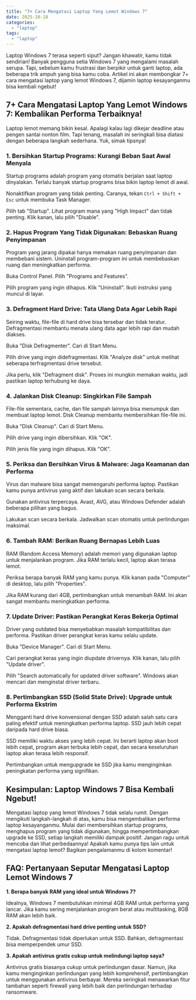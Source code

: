 ```yaml
---
title: "7+ Cara Mengatasi Laptop Yang Lemot Windows 7"
date: 2025-10-10
categories: 
  - "laptop"
tags: 
  - "laptop"
---
```


Laptop Windows 7 terasa seperti siput? Jangan khawatir, kamu tidak sendirian! Banyak pengguna setia Windows 7 yang mengalami masalah serupa. Tapi, sebelum kamu frustrasi dan berpikir untuk ganti laptop, ada beberapa trik ampuh yang bisa kamu coba. Artikel ini akan membongkar 7+ cara mengatasi laptop yang lemot Windows 7, dijamin laptop kesayanganmu bisa kembali ngebut!

## 7+ Cara Mengatasi Laptop Yang Lemot Windows 7: Kembalikan Performa Terbaiknya!

Laptop lemot memang bikin kesal. Apalagi kalau lagi dikejar deadline atau pengen santai nonton film. Tapi tenang, masalah ini seringkali bisa diatasi dengan beberapa langkah sederhana. Yuk, simak tipsnya!

### 1\. Bersihkan Startup Programs: Kurangi Beban Saat Awal Menyala

Startup programs adalah program yang otomatis berjalan saat laptop dinyalakan. Terlalu banyak startup programs bisa bikin laptop lemot di awal.

Nonaktifkan program yang tidak penting. Caranya, tekan `Ctrl + Shift + Esc` untuk membuka Task Manager.

Pilih tab "Startup". Lihat program mana yang "High Impact" dan tidak penting. Klik kanan, lalu pilih "Disable".

### 2\. Hapus Program Yang Tidak Digunakan: Bebaskan Ruang Penyimpanan

Program yang jarang dipakai hanya memakan ruang penyimpanan dan membebani sistem. Uninstall program-program ini untuk membebaskan ruang dan meningkatkan performa.

Buka Control Panel. Pilih "Programs and Features".

Pilih program yang ingin dihapus. Klik "Uninstall". Ikuti instruksi yang muncul di layar.

### 3\. Defragment Hard Drive: Tata Ulang Data Agar Lebih Rapi

Seiring waktu, file-file di hard drive bisa tersebar dan tidak teratur. Defragmentasi membantu menata ulang data agar lebih rapi dan mudah diakses.

Buka "Disk Defragmenter". Cari di Start Menu.

Pilih drive yang ingin didefragmentasi. Klik "Analyze disk" untuk melihat seberapa terfragmentasi drive tersebut.

Jika perlu, klik "Defragment disk". Proses ini mungkin memakan waktu, jadi pastikan laptop terhubung ke daya.

### 4\. Jalankan Disk Cleanup: Singkirkan File Sampah

File-file sementara, cache, dan file sampah lainnya bisa menumpuk dan membuat laptop lemot. Disk Cleanup membantu membersihkan file-file ini.

Buka "Disk Cleanup". Cari di Start Menu.

Pilih drive yang ingin dibersihkan. Klik "OK".

Pilih jenis file yang ingin dihapus. Klik "OK".

### 5\. Periksa dan Bersihkan Virus & Malware: Jaga Keamanan dan Performa

Virus dan malware bisa sangat memengaruhi performa laptop. Pastikan kamu punya antivirus yang aktif dan lakukan scan secara berkala.

Gunakan antivirus terpercaya. Avast, AVG, atau Windows Defender adalah beberapa pilihan yang bagus.

Lakukan scan secara berkala. Jadwalkan scan otomatis untuk perlindungan maksimal.

### 6\. Tambah RAM: Berikan Ruang Bernapas Lebih Luas

RAM (Random Access Memory) adalah memori yang digunakan laptop untuk menjalankan program. Jika RAM terlalu kecil, laptop akan terasa lemot.

Periksa berapa banyak RAM yang kamu punya. Klik kanan pada "Computer" di desktop, lalu pilih "Properties".

Jika RAM kurang dari 4GB, pertimbangkan untuk menambah RAM. Ini akan sangat membantu meningkatkan performa.

### 7\. Update Driver: Pastikan Perangkat Keras Bekerja Optimal

Driver yang outdated bisa menyebabkan masalah kompatibilitas dan performa. Pastikan driver perangkat keras kamu selalu update.

Buka "Device Manager". Cari di Start Menu.

Cari perangkat keras yang ingin diupdate drivernya. Klik kanan, lalu pilih "Update driver".

Pilih "Search automatically for updated driver software". Windows akan mencari dan menginstal driver terbaru.

### 8\. Pertimbangkan SSD (Solid State Drive): Upgrade untuk Performa Ekstrim

Mengganti hard drive konvensional dengan SSD adalah salah satu cara paling efektif untuk meningkatkan performa laptop. SSD jauh lebih cepat daripada hard drive biasa.

SSD memiliki waktu akses yang lebih cepat. Ini berarti laptop akan boot lebih cepat, program akan terbuka lebih cepat, dan secara keseluruhan laptop akan terasa lebih responsif.

Pertimbangkan untuk mengupgrade ke SSD jika kamu menginginkan peningkatan performa yang signifikan.

## Kesimpulan: Laptop Windows 7 Bisa Kembali Ngebut!

Mengatasi laptop yang lemot Windows 7 tidak selalu rumit. Dengan mengikuti langkah-langkah di atas, kamu bisa mengembalikan performa laptop kesayanganmu. Mulai dari membersihkan startup programs, menghapus program yang tidak digunakan, hingga mempertimbangkan upgrade ke SSD, setiap langkah memiliki dampak positif. Jangan ragu untuk mencoba dan lihat perbedaannya! Apakah kamu punya tips lain untuk mengatasi laptop lemot? Bagikan pengalamanmu di kolom komentar!

## FAQ: Pertanyaan Seputar Mengatasi Laptop Lemot Windows 7

**1\. Berapa banyak RAM yang ideal untuk Windows 7?**

Idealnya, Windows 7 membutuhkan minimal 4GB RAM untuk performa yang lancar. Jika kamu sering menjalankan program berat atau multitasking, 8GB RAM akan lebih baik.

**2\. Apakah defragmentasi hard drive penting untuk SSD?**

Tidak. Defragmentasi tidak diperlukan untuk SSD. Bahkan, defragmentasi bisa memperpendek umur SSD.

**3\. Apakah antivirus gratis cukup untuk melindungi laptop saya?**

Antivirus gratis biasanya cukup untuk perlindungan dasar. Namun, jika kamu menginginkan perlindungan yang lebih komprehensif, pertimbangkan untuk menggunakan antivirus berbayar. Mereka seringkali menawarkan fitur tambahan seperti firewall yang lebih baik dan perlindungan terhadap ransomware.
